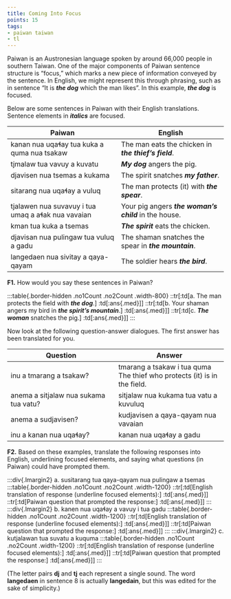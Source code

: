 ```yaml
---
title: Coming Into Focus
points: 15
tags:
- paiwan taiwan 
- tl
---
```


Paiwan is an Austronesian language spoken by around 66,000 people in southern Taiwan. One of the major
components of Paiwan sentence structure is “focus,” which marks a new piece of information conveyed by
the sentence. In English, we might represent this through phrasing, such as in sentence “It is ***the dog*** which
the man likes”. In this example, ***the dog*** is focused.

Below are some sentences in Paiwan with their English translations. Sentence elements in ***italics*** are focused.

| Paiwan | English |
| -|-|
| kanan nua uqaɬay tua kuka a quma nua tsakaw |The man eats the chicken in ***the thief’s field***.
| tjmalaw tua vavuy a kuvatu |***My dog*** angers the pig.
| djavisen nua tsemas a kukama |The spirit snatches ***my father***.
| sitarang nua uqaɬay a vuluq |The man protects (it) with ***the spear***.
| tjalawen nua suvavuy i tua umaq a aɬak nua vavaian |Your pig angers ***the woman’s child*** in the house.
| kman tua kuka a tsemas |***The spirit*** eats the chicken.
| djavisan nua pulingaw tua vuluq a gadu |The shaman snatches the spear in ***the mountain***.
| langedaen nua sivitay a qaya-qayam |The soldier hears ***the bird***.

**F1.** How would you say these sentences in Paiwan?

:::table{.border-hidden .no1Count .no2Count .width-800}
::tr[:td[a. The man protects the field with ***the dog***.] :td[:ans{.med}]]
::tr[:td[b. Your shaman angers my bird in ***the spirit’s mountain***.] :td[:ans{.med}]]
::tr[:td[c. ***The woman*** snatches the pig.] :td[:ans{.med}]]
:::

Now look at the following question-answer dialogues. The first answer has been translated for you.

| Question | Answer |
|-|-|
| inu a tmarang a tsakaw? |tmarang a tsakaw i tua quma<br>The thief who protects (it) is in the field.
| anema a sitjalaw nua sukama tua vatu? |sitjalaw nua kukama tua vatu a kuvuluq
| anema a sudjavisen? |kudjavisen a qaya-qayam nua vavaian
| inu a kanan nua uqaɬay? |kanan nua uqaɬay a gadu

**F2.** Based on these examples, translate the following responses into English, underlining focused elements,
and saying what questions (in Paiwan) could have prompted them.

:::div{.lmargin2}
a. susitarang tua qaya-qayam nua pulingaw a tsemas
:::table{.border-hidden .no1Count .no2Count .width-1200}
::tr[:td[English translation of response (underline focused elements):] :td[:ans{.med}]]
::tr[:td[Paiwan question that prompted the response:] :td[:ans{.med}]]
:::
:::div{.lmargin2}
b. kanen nua uqaɬay a vavuy i tua gadu
:::table{.border-hidden .no1Count .no2Count .width-1200}
::tr[:td[English translation of response (underline focused elements):] :td[:ans{.med}]]
::tr[:td[Paiwan question that prompted the response:] :td[:ans{.med}]]
:::
:::div{.lmargin2}
c. kutjalawan tua suvatu a kuquma
:::table{.border-hidden .no1Count .no2Count .width-1200}
::tr[:td[English translation of response (underline focused elements):] :td[:ans{.med}]]
::tr[:td[Paiwan question that prompted the response:] :td[:ans{.med}]]
:::


(The letter pairs **dj** and **tj** each represent a single sound. The word **langedaen** in sentence 8 is actually
**langedain**, but this was edited for the sake of simplicity.)

